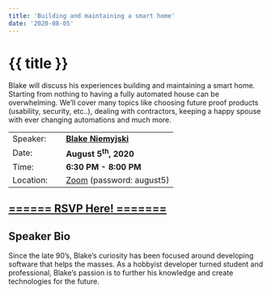 ```yaml
---
title: 'Building and maintaining a smart home'
date: '2020-08-05'
---
```

# {{ title }}

Blake will discuss his experiences building and maintaining a smart home. Starting from nothing to having a fully automated house can be overwhelming. We’ll cover many topics like choosing future proof products (usability, security, etc..), dealing with contractors, keeping a happy spouse with ever changing automations and much more.

<table border="0">
    <tbody>
        <tr>
            <td>Speaker:</td>
            <td>&nbsp;</td>
            <td><b><a title="" target="_blank" rel="noopener noreferrer" href="https://blakeniemyjski.com/">Blake Niemyjski</a></b></td>
        </tr>
        <tr>
            <td>Date:</td>
            <td>&nbsp;</td>
            <td><b>August 5<sup>th</sup>, 2020</b></td>
        </tr>
        <tr>
            <td valign="top">Time:</td>
            <td>&nbsp;</td>
            <td><b>6:30 PM - 8:00 PM</b></td>
        </tr>
        <tr>
            <td valign="top">Location:</td>
            <td>&nbsp;</td>
            <td><a title="Location" rel="noopener noreferrer" target="_blank" href="https://match.zoom.us/j/94069595100?pwd=MURNTGM5ZFhhdEhISXVkZUhXTmNYUT09">Zoom</a> (password: august5)</td>
        </tr>
    </tbody>
</table>
<h2><a target="_blank" rel="noopener noreferrer" href="https://www.eventbrite.com/e/building-and-maintaining-a-smart-home-tickets-115599403929">====== RSVP Here! =======</a></h2>

<h2>Speaker Bio</h2>
<p>Since the late 90’s, Blake’s curiosity has been focused around developing software that helps the masses. As a hobbyist developer turned student and professional, Blake’s passion is to further his knowledge and create technologies for the future.</p>
